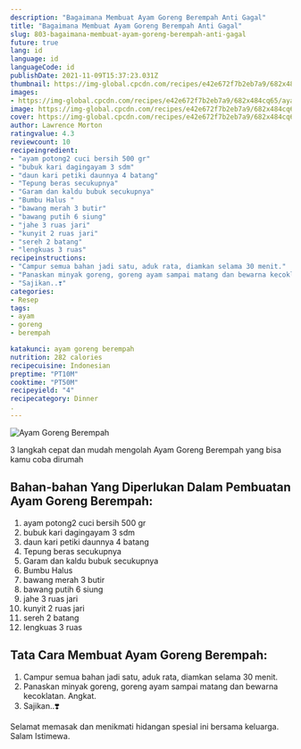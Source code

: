 ```yaml
---
description: "Bagaimana Membuat Ayam Goreng Berempah Anti Gagal"
title: "Bagaimana Membuat Ayam Goreng Berempah Anti Gagal"
slug: 803-bagaimana-membuat-ayam-goreng-berempah-anti-gagal
future: true
lang: id
language: id
languageCode: id
publishDate: 2021-11-09T15:37:23.031Z 
thumbnail: https://img-global.cpcdn.com/recipes/e42e672f7b2eb7a9/682x484cq65/ayam-goreng-berempah-foto-resep-utama.png
images:
- https://img-global.cpcdn.com/recipes/e42e672f7b2eb7a9/682x484cq65/ayam-goreng-berempah-foto-resep-utama.png
image: https://img-global.cpcdn.com/recipes/e42e672f7b2eb7a9/682x484cq65/ayam-goreng-berempah-foto-resep-utama.png
cover: https://img-global.cpcdn.com/recipes/e42e672f7b2eb7a9/682x484cq65/ayam-goreng-berempah-foto-resep-utama.png
author: Lawrence Morton
ratingvalue: 4.3
reviewcount: 10
recipeingredient:
- "ayam potong2 cuci bersih 500 gr"
- "bubuk kari dagingayam 3 sdm"
- "daun kari petiki daunnya 4 batang"
- "Tepung beras secukupnya"
- "Garam dan kaldu bubuk secukupnya"
- "Bumbu Halus "
- "bawang merah 3 butir"
- "bawang putih 6 siung"
- "jahe 3 ruas jari"
- "kunyit 2 ruas jari"
- "sereh 2 batang"
- "lengkuas 3 ruas"
recipeinstructions:
- "Campur semua bahan jadi satu, aduk rata, diamkan selama 30 menit."
- "Panaskan minyak goreng, goreng ayam sampai matang dan bewarna kecoklatan. Angkat."
- "Sajikan..❣️"
categories:
- Resep
tags:
- ayam
- goreng
- berempah

katakunci: ayam goreng berempah 
nutrition: 282 calories
recipecuisine: Indonesian
preptime: "PT10M"
cooktime: "PT50M"
recipeyield: "4"
recipecategory: Dinner
. 
---
```



![Ayam Goreng Berempah](https://img-global.cpcdn.com/recipes/e42e672f7b2eb7a9/682x484cq65/ayam-goreng-berempah-foto-resep-utama.png)

3 langkah cepat dan mudah mengolah  Ayam Goreng Berempah yang bisa kamu coba dirumah

<!--inarticleads1-->

## Bahan-bahan Yang Diperlukan Dalam Pembuatan Ayam Goreng Berempah:

1. ayam potong2 cuci bersih 500 gr
1. bubuk kari dagingayam 3 sdm
1. daun kari petiki daunnya 4 batang
1. Tepung beras secukupnya
1. Garam dan kaldu bubuk secukupnya
1. Bumbu Halus 
1. bawang merah 3 butir
1. bawang putih 6 siung
1. jahe 3 ruas jari
1. kunyit 2 ruas jari
1. sereh 2 batang
1. lengkuas 3 ruas



<!--inarticleads2-->

## Tata Cara Membuat Ayam Goreng Berempah:

1. Campur semua bahan jadi satu, aduk rata, diamkan selama 30 menit.
1. Panaskan minyak goreng, goreng ayam sampai matang dan bewarna kecoklatan. Angkat.
1. Sajikan..❣️




Selamat memasak dan menikmati hidangan spesial ini bersama keluarga. Salam Istimewa.
